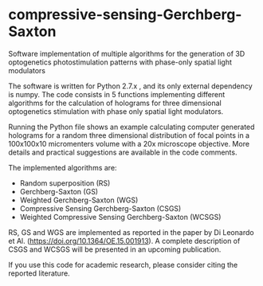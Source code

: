 # compressive-sensing-Gerchberg-Saxton
Software implementation of multiple algorithms for the generation of 3D optogenetics photostimulation patterns with phase-only spatial light modulators

The software is written for Python 2.7.x , and its only external dependency is numpy. The code consists in 5 functions implementing different algorithms for the calculation of holograms for three dimensional optogenetics stimulation with phase only spatial light modulators.

Running the Python file shows an example calculating computer generated holograms for a random three dimensional distribution of focal points in a 100x100x10 micromenters volume with a 20x microscope objective. More details and practical suggestions are available in the code comments.

The implemented algorithms are:

- Random superposition (RS)
- Gerchberg-Saxton (GS)
- Weighted Gerchberg-Saxton (WGS)
- Compressive Sensing Gerchberg-Saxton (CSGS)
- Weighted Compressive Sensing Gerchberg-Saxton (WCSGS)

RS, GS and WGS are implemented as reported in the paper by Di Leonardo et Al. (https://doi.org/10.1364/OE.15.001913).
A complete description of CSGS and WCSGS will be presented in an upcoming publication.

If you use this code for academic research, please consider citing the reported literature.
